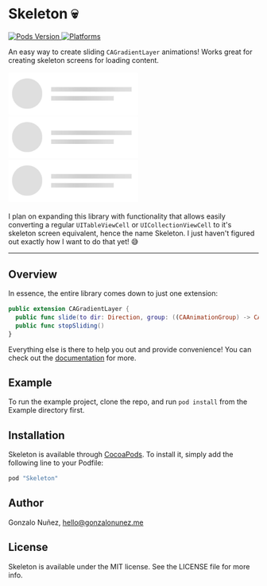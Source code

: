 # Skeleton :skull:

<a href="https://cocoapods.org/pods/Skeleton">
    <img src="https://img.shields.io/cocoapods/v/Skeleton.svg?style=flat"
         alt="Pods Version">
</a>
<a href="https://gonzalonunez.me/Skeleton/">
    <img src="https://img.shields.io/cocoapods/p/Skeleton.svg?style=flat"
         alt="Platforms">
</a>

An easy way to create sliding `CAGradientLayer` animations! Works great for creating skeleton screens for loading content.
<br>
<br>
<img src="https://github.com/gonzalonunez/Skeleton/blob/master/Resources/skeleton-logo-animation.gif" width=261/>
<br>
<img src="https://github.com/gonzalonunez/Skeleton/blob/master/Resources/skeleton-logo-animation.gif" width=261/>
<br>
<img src="https://github.com/gonzalonunez/Skeleton/blob/master/Resources/skeleton-logo-animation.gif" width=261/>
<br>
<br>
I plan on expanding this library with functionality that allows easily converting a regular `UITableViewCell` or `UICollectionViewCell` to it's skeleton screen equivalent, hence the name Skeleton. I just haven't figured out exactly how I want to do that yet! :sweat_smile:

----------------

## Overview

In essence, the entire library comes down to just one extension:

```swift
public extension CAGradientLayer {
  public func slide(to dir: Direction, group: ((CAAnimationGroup) -> CAAnimationGroup) = { $0 })
  public func stopSliding()
}
```
Everything else is there to help you out and provide convenience! You can check out the [documentation](http://www.gonzalonunez.me/Skeleton/) for more.

## Example

To run the example project, clone the repo, and run `pod install` from the Example directory first.

## Installation

Skeleton is available through [CocoaPods](http://cocoapods.org). To install it, simply add the following line to your Podfile:

```ruby
pod "Skeleton"
```

## Author

Gonzalo Nuñez, hello@gonzalonunez.me

## License

Skeleton is available under the MIT license. See the LICENSE file for more info.

